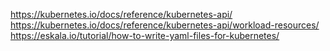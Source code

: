 https://kubernetes.io/docs/reference/kubernetes-api/
https://kubernetes.io/docs/reference/kubernetes-api/workload-resources/
https://eskala.io/tutorial/how-to-write-yaml-files-for-kubernetes/
